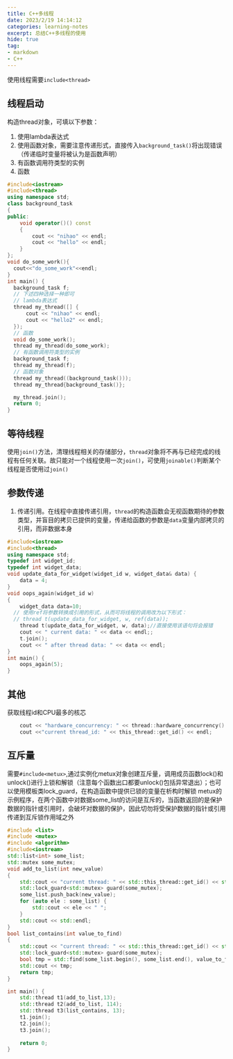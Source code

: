 ```yaml
---
title: C++多线程
date: 2023/2/19 14:14:12
categories: learning-notes
excerpt: 总结C++多线程的使用
hide: true
tag: 
- markdown
- C++
---
```


使用线程需要`include<thread>`
## 线程启动
构造thread对象，可填以下参数：
1. 使用lambda表达式
2. 使用函数对象，需要注意传递形式，直接传入`background_task()`将出现错误（传递临时变量将被认为是函数声明）
3. 有函数调用符类型的实例
4. 函数
```C++
#include<iostream>
#include<thread>
using namespace std;
class background_task
{
public:
    void operator()() const
    {
        cout << "nihao" << endl;
        cout << "hello" << endl;
    }
};
void do_some_work(){
  cout<<"do_some_work"<<endl;
}
int main() {
  background_task f;
  // 下述四种选择一种即可
  // lambda表达式
  thread my_thread([] {
      cout << "nihao" << endl;
      cout << "hello2" << endl;
  });
  // 函数
  void do_some_work();
  thread my_thread(do_some_work);
  // 有函数调用符类型的实例
  background_task f;
  thread my_thread(f);
  // 函数对象
  thread my_thread((background_task()));  
  thread my_thread{background_task()};   

  my_thread.join();
  return 0;
}
```
## 等待线程
使用`join()`方法，清理线程相关的存储部分，`thread`对象将不再与已经完成的线程有任何关联。故只能对一个线程使用一次`join()`，可使用`joinable()`判断某个线程是否使用过`join()`

## 参数传递
1. 传递引用。在线程中直接传递引用，`thread`的构造函数会无视函数期待的参数类型，并盲目的拷贝已提供的变量，传递给函数的参数是`data`变量内部拷贝的引用，而非数据本身
```C++
#include<iostream>
#include<thread>
using namespace std;
typedef int widget_id;
typedef int widget_data;
void update_data_for_widget(widget_id w, widget_data& data) {
	data = 4;
}
void oops_again(widget_id w)
{
	widget_data data=10;
  // 使用ref将参数转换成引用的形式，从而可将线程的调用改为以下形式：
  // thread t(update_data_for_widget, w, ref(data));
	thread t(update_data_for_widget, w, data);//直接使用该语句将会报错
	cout << " current data: " << data << endl;;
	t.join();
	cout << " after thread data: " << data << endl;
}
int main() {
	oops_again(5);
}

```
## 其他
获取线程id和CPU最多的核芯
```C++
	cout << "hardware_concurrency: " << thread::hardware_concurrency() << endl;
	cout <<"current thread_id: " << this_thread::get_id() << endl;
```
## 互斥量
需要`#include<metux>`,通过实例化metux对象创建互斥量，调用成员函数lock()和unlock()进行上锁和解锁（注意每个函数出口都要unlock()包括异常退出）；也可以使用模板类lock_guard，在构造函数中提供已锁的变量在析构时解锁
metux的示例程序，在两个函数中对数据some_list的访问是互斥的，当函数返回的是保护数据的指针或引用时，会破坏对数据的保护，因此切勿将受保护数据的指针或引用传递到互斥锁作用域之外
```C++
#include <list>
#include <mutex>
#include <algorithm>
#include<iostream>
std::list<int> some_list;
std::mutex some_mutex;   
void add_to_list(int new_value)
{
	std::cout << "current thread: " << std::this_thread::get_id() << std::endl;
	std::lock_guard<std::mutex> guard(some_mutex);
	some_list.push_back(new_value);
	for (auto ele : some_list) {
		std::cout << ele << " ";
	}
	std::cout << std::endl;
}
bool list_contains(int value_to_find)
{
	std::cout << "current thread: " << std::this_thread::get_id() << std::endl;
	std::lock_guard<std::mutex> guard(some_mutex); 
	bool tmp = std::find(some_list.begin(), some_list.end(), value_to_find) != some_list.end();
	std::cout << tmp;
	return tmp;
}

int main() {
	std::thread t1(add_to_list,13);
	std::thread t2(add_to_list, 114);
	std::thread t3(list_contains, 13);
	t1.join();
	t2.join();
	t3.join();
	
	return 0;
}
```







[^1]:[C++ Concurrency In Action](https://www.bookstack.cn/read/Cpp_Concurrency_In_Action/content-chapter2-2.1-chinese.md)